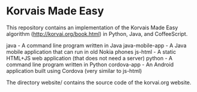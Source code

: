 Korvais Made Easy
=================

This repository contains an implementation of the Korvais Made Easy
algorithm (http://korvai.org/book.html) in Python, Java, and CoffeeScript.

java            - A command line program written in Java
java-mobile-app - A Java mobile application that can run in old Nokia phones
js-html         - A static HTML+JS web application (that does not need a server)
python          - A command line program written in Python
cordova-app     - An Android application built using Cordova (very similar to js-html)

The directory website/ contains the source code of the korvai.org website.
